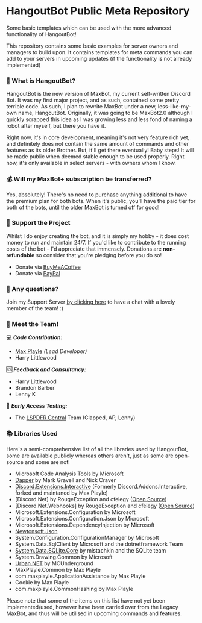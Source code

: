 # HangoutBot Public Meta Repository 
Some basic templates which can be used with the more advanced functionality of HangoutBot!

This repository contains some basic examples for server owners and managers to build upon. It contains templates for meta commands you can add to your servers in upcoming updates (if the functionality is not already implemented)

### 🤖 What is HangoutBot?
HangoutBot is the new version of MaxBot, my current self-written Discord Bot. It was my first major project, and as such, contained some pretty terrible code. As such, I plan to rewrite MaxBot under a new, less-like-my-own name, HangoutBot. Originally, it was going to be MaxBot2.0 although I quickly scrapped this idea as I was growing less and less fond of naming a robot after myself, but there you have it.

Right now, it's in core development, meaning it's not very feature rich yet, and definitely does not contain the same amount of commands and other features as its older Brother. But, it'll get there eventually! Baby steps! It will be made public when deemed stable enough to be used properly. Right now, it's only available in select servers - with owners whom I know.

### 💰 Will my MaxBot+ subscription be transferred?
Yes, absolutely! There's no need to purchase anything additional to have the premium plan for both bots. When it's public, you'll have the paid tier for both of the bots, until the older MaxBot is turned off for good! 

### 🏧 Support the Project
Whilst I do enjoy creating the bot, and it is simply my hobby - it does cost money to run and maintain 24/7. If you'd like to contribute to the running costs of the bot - I'd appreciate that immensely. Donations are __non-refundable__ so consider that you're pledging before you do so!

* Donate via [BuyMeACoffee](https://www.buymeacoffee.com/maxplayle)
* Donate via [PayPal](https://www.paypal.com/donate?hosted_button_id=FGAYTHK5437U4)

### 💬 Any questions?
Join my Support Server [by clicking here](https://discord.gg/3bq88pY) to have a chat with a lovely member of the team! :) 

### 🧑 Meet the Team!

💻 ***Code Contribution:***
* [Max Playle](https://www.buymeacoffee.com/maxplayle) *(Lead Developer)*
* Harry Littlewood


🆘 ***Feedback and Consultancy:***
* Harry Littlewood
* Brandon Barber
* Lenny K

🌙 ***Early Access Testing:***
* The [LSPDFR Central](https://discord.gg/AtusfWx) Team (Clapped, AP, Lenny)  

### 📚 Libraries Used
Here's a semi-comprehensive list of all the libraries used by HangoutBot, some are available publicly whereas others aren't, just as some are open-source and some are not! 
* Microsoft Code Analysis Tools by Microsoft
* [Dapper](https://www.nuget.org/packages/Dapper/) by Mark Gravell and Nick Craver
* [Discord.Extensions.Interactive](https://www.nuget.org/packages/Discord.Extensions.Interactive/) (Formerly Discord.Addons.Interactive, forked and maintaned by Max Playle)
* [Discord.Net] by RougeException and cfelegy ([Open Source](https://github.com/Discord-Net/Discord.Net))
* [Discord.Net.Webhooks] by RougeException and cfelegy ([Open Source](https://github.com/Discord-Net/Discord.Net)) 
* Microsoft.Extensions.Configuration by Microsoft
* Microsoft.Extensions.Configuration.Json by Microsoft
* Microsoft.Extensions.DependencyInjection by Microsoft
* [Newtonsoft.Json](https://www.newtonsoft.com/json)
* System.Configuration.ConfigurationManager by Microsoft
* System.Data.SqlClient by Microsoft and the dotnetframework Team
* [System.Data.SQLite.Core](https://www.nuget.org/packages/System.Data.SQLite.Core/) by mistachkin and the SQLite team
* System.Drawing.Common by Microsoft
* [Urban.NET](https://www.nuget.org/packages/Urban.NET/) by MCUnderground
* MaxPlayle.Common by Max Playle
* com.maxplayle.ApplicationAssistance by Max Playle
* Cookie by Max Playle
* com.maxplayle.CommonHashing by Max Playle 

Please note that some of the items on this list have not yet been implemented/used, however have been carried over from the Legacy MaxBot, and thus will be utilised in upcoming commands and features.
